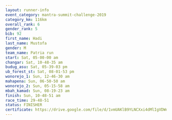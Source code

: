 ```yaml
---
layout: runner-info 
event_category: mantra-summit-challenge-2019 
category_km: 116km 
overall_rank: 6
gender_rank: 5
bib: 92
first_name: Hadi
last_name: Mustofa
gender: M
team_name: Patria run
start: Sat, 05-00-00 am
changar: Sat, 10-48-35 am
budug_asu: Sat, 05-39-03 pm
ub_forest_st: Sat, 08-01-53 pm
wonorejo_1: Sun, 12-46-30 am
mahapena: Sun, 06-50-50 am
wonorejo_2: Sun, 05-15-58 am
mbah_kamad: Sun, 08-19-23 am
finish: Sun, 10-48-51 am
race_time: 29-48-51
status: FINISHER
certificate: https://drive.google.com/file/d/1vmUAKlB9YLNCXxi4dMlIgVDWdEOeogON/view?usp=sharing
---
```

